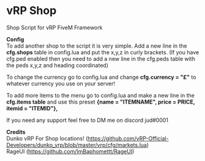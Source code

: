 # vRP Shop
Shop Script for vRP FiveM Framework

**Config**  
To add another shop to the script it is very simple. Add a new line in the **cfg.shops** table in config.lua and put the x,y,z in curly brackets. (If you have cfg.ped enabled then you need to add a new line in the cfg.peds table with the peds x,y,z and heading coordinated)

To change the currency go to config.lua and change **cfg.currency = "£"** to whatever currency you use on your server! 

To add more items to the menu go to config.lua and make a new line in the **cfg.items table** and use this preset **{name = "ITEMNAME", price = PRICE, itemid = "ITEMID"},**

If you need any support feel free to DM me on discord jud#0001

**Credits**  
Dunko vRP For Shop locations! (https://github.com/vRP-Official-Developers/dunko_vrp/blob/master/vrp/cfg/markets.lua)  
RageUI (https://github.com/ImBaphomettt/RageUI)
